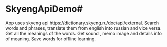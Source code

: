 # SkyengApiDemo#
App uses skyeng api https://dictionary.skyeng.ru/doc/api/external.
Search words and phrases, translate them from english into russian and vice versa. 
Get all the meanings of the words. 
Get sound , memo image and details info of meaning. 
Save words for offline learning. 



